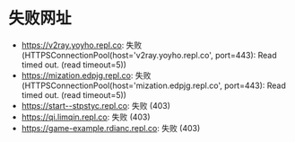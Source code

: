 # 失败网址
- https://v2ray.yoyho.repl.co: 失败 (HTTPSConnectionPool(host='v2ray.yoyho.repl.co', port=443): Read timed out. (read timeout=5))
- https://mization.edpjg.repl.co: 失败 (HTTPSConnectionPool(host='mization.edpjg.repl.co', port=443): Read timed out. (read timeout=5))
- https://start--stpstyc.repl.co: 失败 (403)
- https://qi.limqin.repl.co: 失败 (403)
- https://game-example.rdianc.repl.co: 失败 (403)
